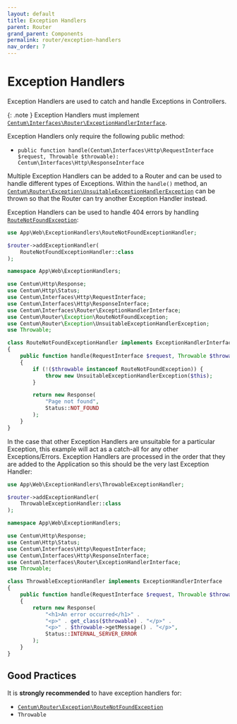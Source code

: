 ```yaml
---
layout: default
title: Exception Handlers
parent: Router
grand_parent: Components
permalink: router/exception-handlers
nav_order: 7
---
```




# Exception Handlers

Exception Handlers are used to catch and handle Exceptions in Controllers.

{: .note }
Exception Handlers must implement [`Centum\Interfaces\Router\ExceptionHandlerInterface`](https://github.com/SidRoberts/centum/blob/main/src/Interfaces/Router/ExceptionHandlerInterface.php).

Exception Handlers only require the following public method:

- `public function handle(Centum\Interfaces\Http\RequestInterface $request, Throwable $throwable): Centum\Interfaces\Http\ResponseInterface`

Multiple Exception Handlers can be added to a Router and can be used to handle different types of Exceptions.
Within the `handle()` method, an [`Centum\Router\Exception\UnsuitableExceptionHandlerException`](https://github.com/SidRoberts/centum/blob/main/src/Router/Exception/UnsuitableExceptionHandlerException.php) can be thrown so that the Router can try another Exception Handler instead.

Exception Handlers can be used to handle 404 errors by handling [`RouteNotFoundException`](https://github.com/SidRoberts/centum/blob/main/src/Router/Exception/RouteNotFoundException.php):

```php
use App\Web\ExceptionHandlers\RouteNotFoundExceptionHandler;

$router->addExceptionHandler(
    RouteNotFoundExceptionHandler::class
);
```

```php
namespace App\Web\ExceptionHandlers;

use Centum\Http\Response;
use Centum\Http\Status;
use Centum\Interfaces\Http\RequestInterface;
use Centum\Interfaces\Http\ResponseInterface;
use Centum\Interfaces\Router\ExceptionHandlerInterface;
use Centum\Router\Exception\RouteNotFoundException;
use Centum\Router\Exception\UnsuitableExceptionHandlerException;
use Throwable;

class RouteNotFoundExceptionHandler implements ExceptionHandlerInterface
{
    public function handle(RequestInterface $request, Throwable $throwable): ResponseInterface
    {
        if (!($throwable instanceof RouteNotFoundException)) {
            throw new UnsuitableExceptionHandlerException($this);
        }

        return new Response(
            "Page not found",
            Status::NOT_FOUND
        );
    }
}
```

In the case that other Exception Handlers are unsuitable for a particular Exception, this example will act as a catch-all for any other Exceptions/Errors.
Exception Handlers are processed in the order that they are added to the Application so this should be the very last Exception Handler:

```php
use App\Web\ExceptionHandlers\ThrowableExceptionHandler;

$router->addExceptionHandler(
    ThrowableExceptionHandler::class
);
```

```php
namespace App\Web\ExceptionHandlers;

use Centum\Http\Response;
use Centum\Http\Status;
use Centum\Interfaces\Http\RequestInterface;
use Centum\Interfaces\Http\ResponseInterface;
use Centum\Interfaces\Router\ExceptionHandlerInterface;
use Throwable;

class ThrowableExceptionHandler implements ExceptionHandlerInterface
{
    public function handle(RequestInterface $request, Throwable $throwable): ResponseInterface
    {
        return new Response(
            "<h1>An error occurred</h1>" .
            "<p>" . get_class($throwable) . "</p>" .
            "<p>" . $throwable->getMessage() . "</p>",
            Status::INTERNAL_SERVER_ERROR
        );
    }
}
```



## Good Practices

It is **strongly recommended** to have exception handlers for:

- [`Centum\Router\Exception\RouteNotFoundException`](https://github.com/SidRoberts/centum/blob/main/src/Router/Exception/RouteNotFoundException.php)
- `Throwable`

